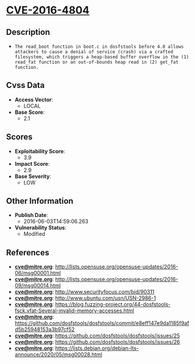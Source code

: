 
# [CVE-2016-4804](http://lists.opensuse.org/opensuse-updates/2016-06/msg00001.html)

## Description

- `The read_boot function in boot.c in dosfstools before 4.0 allows attackers to cause a denial of service (crash) via a crafted filesystem, which triggers a heap-based buffer overflow in the (1) read_fat function or an out-of-bounds heap read in (2) get_fat function.`

## Cvss Data

- **Access Vector**:
  - LOCAL
- **Base Score**:
  - 2.1

## Scores

- **Exploitability Score**:
  - 3.9
- **Impact Score**:
  - 2.9
- **Base Severity**:
  - LOW

## Other Information

- **Publish Date**:
  - 2016-06-03T14:59:06.263
- **Vulnerability Status**:
  - Modified

## References

- **cve@mitre.org**: http://lists.opensuse.org/opensuse-updates/2016-06/msg00001.html
- **cve@mitre.org**: http://lists.opensuse.org/opensuse-updates/2016-09/msg00014.html
- **cve@mitre.org**: http://www.securityfocus.com/bid/90311
- **cve@mitre.org**: http://www.ubuntu.com/usn/USN-2986-1
- **cve@mitre.org**: https://blog.fuzzing-project.org/44-dosfstools-fsck.vfat-Several-invalid-memory-accesses.html
- **cve@mitre.org**: https://github.com/dosfstools/dosfstools/commit/e8eff147e9da1185f9afd5b25948153a3b97cf52
- **cve@mitre.org**: https://github.com/dosfstools/dosfstools/issues/25
- **cve@mitre.org**: https://github.com/dosfstools/dosfstools/issues/26
- **cve@mitre.org**: https://lists.debian.org/debian-lts-announce/2020/05/msg00028.html
